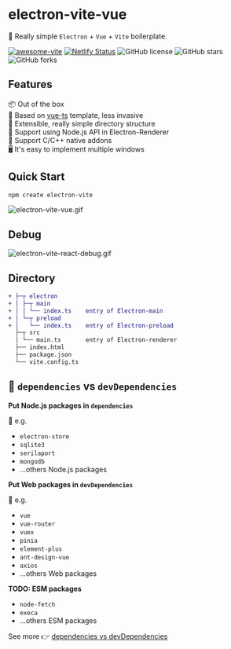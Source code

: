 # electron-vite-vue

🥳 Really simple `Electron` + `Vue` + `Vite` boilerplate.

[![awesome-vite](https://awesome.re/mentioned-badge.svg)](https://github.com/vitejs/awesome-vite)
[![Netlify Status](https://api.netlify.com/api/v1/badges/ae3863e3-1aec-4eb1-8f9f-1890af56929d/deploy-status)](https://app.netlify.com/sites/electron-vite/deploys)
![GitHub license](https://img.shields.io/github/license/caoxiemeihao/electron-vite-vue?style=flat)
![GitHub stars](https://img.shields.io/github/stars/caoxiemeihao/electron-vite-vue?color=fa6470&style=flat)
![GitHub forks](https://img.shields.io/github/forks/caoxiemeihao/electron-vite-vue?style=flat)

## Features

📦 Out of the box  
🎯 Based on [vue-ts](https://github.com/vitejs/vite/tree/main/packages/create-vite/template-vue-ts) template, less invasive  
🌱 Extensible, really simple directory structure  
💪 Support using Node.js API in Electron-Renderer  
🔩 Support C/C++ native addons  
🖥 It's easy to implement multiple windows  

## Quick Start

```sh
npm create electron-vite
```

<!-- [![quick-start](https://asciinema.org/a/483731.svg)](https://asciinema.org/a/483731) -->

![electron-vite-vue.gif](https://github.com/electron-vite/electron-vite-vue/blob/main/public/electron-vite-vue.gif?raw=true)

## Debug

![electron-vite-react-debug.gif](https://github.com/electron-vite/electron-vite-react/blob/main/public/electron-vite-react-debug.gif?raw=true)

## Directory

```diff
+ ├─┬ electron
+ │ ├─┬ main
+ │ │ └── index.ts    entry of Electron-main
+ │ └─┬ preload
+ │   └── index.ts    entry of Electron-preload
  ├─┬ src
  │ └── main.ts       entry of Electron-renderer
  ├── index.html
  ├── package.json
  └── vite.config.ts
```

## 🚨 `dependencies` vs `devDependencies`

**Put Node.js packages in `dependencies`**

🚨 e.g.

- `electron-store`
- `sqlite3`
- `serilaport`
- `mongodb`
- ...others Node.js packages

**Put Web packages in `devDependencies`**

🚨 e.g.

- `vue`
- `vue-router`
- `vuex`
- `pinia`
- `element-plus`
- `ant-design-vue`
- `axios`
- ...others Web packages

**TODO: ESM packages**

- `node-fetch`
- `execa`
- ...others ESM packages

See more 👉 [dependencies vs devDependencies](https://github.com/electron-vite/vite-plugin-electron-renderer#dependencies-vs-devdependencies)
